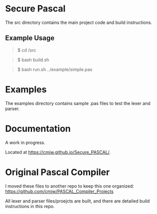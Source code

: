 # Secure Pascal

The src directory contains the main project code and build instructions.

## Example Usage

>$ cd /src

>$ bash build.sh

>$ bash run.sh ../example/simple.pas

# Examples

The examples directory contains sample .pas files to test the lexer and parser.

# Documentation

A work in progress.

Located at https://cmjw.github.io/Secure_PASCAL/.

# Original Pascal Compiler 

I moved these files to another repo to keep this one organized:
https://github.com/cmjw/PASCAL_Compiler_Projects

All lexer and parser files/proejcts are built, and there are detailed build instructions in this repo. 